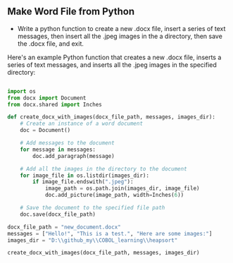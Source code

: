 ## Make Word File from Python

- Write a python function to create a new .docx file, insert a series of text messages, then insert all the .jpeg images in the a directory, then save the .docx file, and exit. 

Here's an example Python function that creates a new .docx file, inserts a series of text messages, and inserts all the .jpeg images in the specified directory:

```python

import os
from docx import Document
from docx.shared import Inches

def create_docx_with_images(docx_file_path, messages, images_dir):
    # Create an instance of a word document
    doc = Document()

    # Add messages to the document
    for message in messages:
        doc.add_paragraph(message)

    # Add all the images in the directory to the document
    for image_file in os.listdir(images_dir):
        if image_file.endswith(".jpeg"):
            image_path = os.path.join(images_dir, image_file)
            doc.add_picture(image_path, width=Inches(6))

    # Save the document to the specified file path
    doc.save(docx_file_path)

docx_file_path = "new_document.docx"
messages = ["Hello!", "This is a test.", "Here are some images:"]
images_dir = "D:\\github_my\\COBOL_learning\\heapsort"

create_docx_with_images(docx_file_path, messages, images_dir)
```
